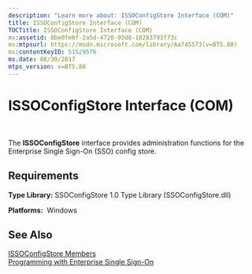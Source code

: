 ```yaml
---
description: "Learn more about: ISSOConfigStore Interface (COM)"
title: ISSOConfigStore Interface (COM)
TOCTitle: ISSOConfigStore Interface (COM)
ms:assetid: 8be0fe6f-2a5d-4728-93d8-10283793f73c
ms:mtpsurl: https://msdn.microsoft.com/library/Aa745573(v=BTS.80)
ms:contentKeyID: 51529576
ms.date: 08/30/2017
mtps_version: v=BTS.80
---
```


# ISSOConfigStore Interface (COM)

 

The **ISSOConfigStore** interface provides administration functions for the Enterprise Single Sign-On (SSO) config store.

## Requirements

**Type Library:** SSOConfigStore 1.0 Type Library (SSOConfigStore.dll)

**Platforms:**  Windows

## See Also

[ISSOConfigStore Members](issoconfigstore-members.md)  
[Programming with Enterprise Single Sign-On](https://msdn.microsoft.com/library/aa704508\(v=bts.80\))

